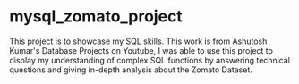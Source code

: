 # mysql_zomato_project
This project is to showcase my SQL skills. This work is from Ashutosh Kumar's Database Projects on Youtube, I was able to use this project to display my understanding of complex SQL functions by answering technical questions and giving in-depth analysis about the Zomato Dataset.
